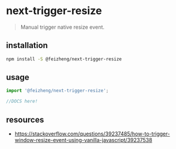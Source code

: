 # next-trigger-resize
> Manual trigger native resize event.

## installation
```bash
npm install -S @feizheng/next-trigger-resize
```

## usage
```js
import '@feizheng/next-trigger-resize';

//DOCS here!
```

## resources
- https://stackoverflow.com/questions/39237485/how-to-trigger-window-resize-event-using-vanilla-javascript/39237538

